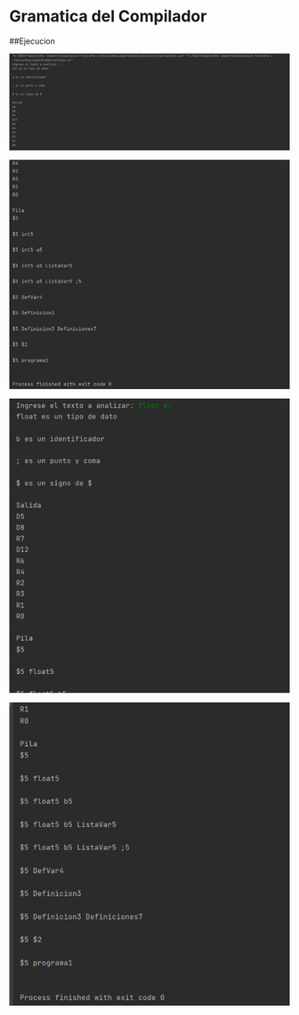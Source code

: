 # Gramatica del Compilador
##Ejecucion

[![Ejecucion 1.1](https://github.com/adrianestevez/gramatica-del-compilador/blob/main/Ejecucion%201.1.png)](https://github.com/adrianestevez/gramatica-del-compilador/blob/main/Ejecucion%201.1.png)


[![Ejecucion 1.2](https://github.com/adrianestevez/gramatica-del-compilador/blob/main/Ejecucion%201.2.png)](https://github.com/adrianestevez/gramatica-del-compilador/blob/main/Ejecucion%201.2.png)


[![Ejecucion 2.1](https://github.com/adrianestevez/gramatica-del-compilador/blob/main/Ejecucion%202.1.png)](https://github.com/adrianestevez/gramatica-del-compilador/blob/main/Ejecucion%202.1.png)


[![Ejecucion 2.2](https://github.com/adrianestevez/gramatica-del-compilador/blob/main/Ejecucion%202.2.png)](https://github.com/adrianestevez/gramatica-del-compilador/blob/main/Ejecucion%202.2.png)
